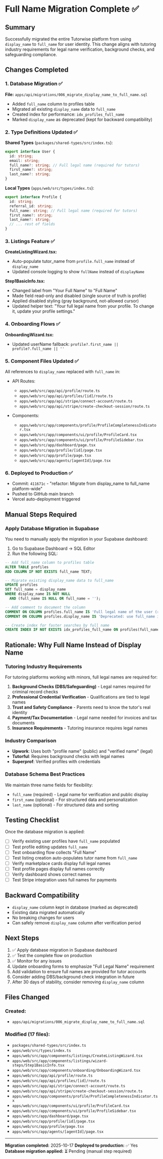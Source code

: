 # Full Name Migration Complete ✅

## Summary

Successfully migrated the entire Tutorwise platform from using `display_name` to `full_name` for user identity. This change aligns with tutoring industry requirements for legal name verification, background checks, and safeguarding compliance.

## Changes Completed

### 1. Database Migration ✅
**File:** `apps/api/migrations/006_migrate_display_name_to_full_name.sql`

- Added `full_name` column to profiles table
- Migrated all existing `display_name` data to `full_name`
- Created index for performance: `idx_profiles_full_name`
- Marked `display_name` as deprecated (kept for backward compatibility)

### 2. Type Definitions Updated ✅

**Shared Types** (`packages/shared-types/src/index.ts`):
```typescript
export interface User {
  id: string;
  email: string;
  full_name?: string; // Full legal name (required for tutors)
  first_name?: string;
  last_name?: string;
}
```

**Local Types** (`apps/web/src/types/index.ts`):
```typescript
export interface Profile {
  id: string;
  referral_id: string;
  full_name: string; // Full legal name (required for tutors)
  first_name?: string;
  last_name?: string;
  // ... rest of fields
}
```

### 3. Listings Feature ✅

**CreateListingWizard.tsx:**
- Auto-populate tutor_name from `profile.full_name` instead of `display_name`
- Updated console logging to show `fullName` instead of `displayName`

**Step1BasicInfo.tsx:**
- Changed label from "Your Full Name" to "Full Name"
- Made field read-only and disabled (single source of truth is profile)
- Applied disabled styling (gray background, not-allowed cursor)
- Updated helper text: "Your full legal name from your profile. To change it, update your profile settings."

### 4. Onboarding Flows ✅

**OnboardingWizard.tsx:**
- Updated userName fallback: `profile?.first_name || profile?.full_name || ''`

### 5. Component Files Updated ✅

All references to `display_name` replaced with `full_name` in:
- API Routes:
  - `apps/web/src/app/api/profile/route.ts`
  - `apps/web/src/app/api/profiles/[id]/route.ts`
  - `apps/web/src/app/api/stripe/connect-account/route.ts`
  - `apps/web/src/app/api/stripe/create-checkout-session/route.ts`

- Components:
  - `apps/web/src/app/components/profile/ProfileCompletenessIndicator.tsx`
  - `apps/web/src/app/components/ui/profile/ProfileCard.tsx`
  - `apps/web/src/app/components/ui/profile/ProfileSidebar.tsx`
  - `apps/web/src/app/dashboard/page.tsx`
  - `apps/web/src/app/profile/[id]/page.tsx`
  - `apps/web/src/app/profile/page.tsx`
  - `apps/web/src/app/agents/[agentId]/page.tsx`

### 6. Deployed to Production ✅

- Commit: `411671c` - "refactor: Migrate from display_name to full_name platform-wide"
- Pushed to GitHub main branch
- Vercel auto-deployment triggered

## Manual Steps Required

### Apply Database Migration in Supabase

You need to manually apply the migration in your Supabase dashboard:

1. Go to Supabase Dashboard → SQL Editor
2. Run the following SQL:

```sql
-- Add full_name column to profiles table
ALTER TABLE profiles
ADD COLUMN IF NOT EXISTS full_name TEXT;

-- Migrate existing display_name data to full_name
UPDATE profiles
SET full_name = display_name
WHERE display_name IS NOT NULL
  AND (full_name IS NULL OR full_name = '');

-- Add comment to document the column
COMMENT ON COLUMN profiles.full_name IS 'Full legal name of the user (required for tutors - used for background checks, credentials, and public listings)';
COMMENT ON COLUMN profiles.display_name IS 'Deprecated: use full_name instead. Kept for backward compatibility during migration.';

-- Create index for faster searches by full name
CREATE INDEX IF NOT EXISTS idx_profiles_full_name ON profiles(full_name);
```

## Rationale: Why Full Name Instead of Display Name

### Tutoring Industry Requirements

For tutoring platforms working with minors, full legal names are required for:

1. **Background Checks (DBS/Safeguarding)** - Legal names required for criminal record checks
2. **Professional Credential Verification** - Qualifications are tied to legal names
3. **Trust and Safety Compliance** - Parents need to know the tutor's real identity
4. **Payment/Tax Documentation** - Legal name needed for invoices and tax documents
5. **Insurance Requirements** - Tutoring insurance requires legal names

### Industry Comparison

- **Upwork**: Uses both "profile name" (public) and "verified name" (legal)
- **Tutorful**: Requires background checks with legal names
- **Superprof**: Verified profiles with credentials

### Database Schema Best Practices

We maintain three name fields for flexibility:
- `full_name` (required) - Legal name for verification and public display
- `first_name` (optional) - For structured data and personalization
- `last_name` (optional) - For structured data and sorting

## Testing Checklist

Once the database migration is applied:

- [ ] Verify existing user profiles have `full_name` populated
- [ ] Test profile editing updates `full_name`
- [ ] Test onboarding flow collects "Full Name"
- [ ] Test listing creation auto-populates tutor name from `full_name`
- [ ] Verify marketplace cards display full legal names
- [ ] Test profile pages display full names correctly
- [ ] Verify dashboard shows correct names
- [ ] Test Stripe integration uses full names for payments

## Backward Compatibility

- `display_name` column kept in database (marked as deprecated)
- Existing data migrated automatically
- No breaking changes for users
- Can safely remove `display_name` column after verification period

## Next Steps

1. ✅ Apply database migration in Supabase dashboard
2. ✅ Test the complete flow on production
3. ✅ Monitor for any issues
4. Update onboarding forms to emphasize "Full Legal Name" requirement
5. Add validation to ensure full names are provided for tutor accounts
6. Consider adding DBS/background check integration in future
7. After 30 days of stability, consider removing `display_name` column

## Files Changed

### Created:
- `apps/api/migrations/006_migrate_display_name_to_full_name.sql`

### Modified (17 files):
- `packages/shared-types/src/index.ts`
- `apps/web/src/types/index.ts`
- `apps/web/src/app/components/listings/CreateListingWizard.tsx`
- `apps/web/src/app/components/listings/wizard-steps/Step1BasicInfo.tsx`
- `apps/web/src/app/components/onboarding/OnboardingWizard.tsx`
- `apps/web/src/app/api/profile/route.ts`
- `apps/web/src/app/api/profiles/[id]/route.ts`
- `apps/web/src/app/api/stripe/connect-account/route.ts`
- `apps/web/src/app/api/stripe/create-checkout-session/route.ts`
- `apps/web/src/app/components/profile/ProfileCompletenessIndicator.tsx`
- `apps/web/src/app/components/ui/profile/ProfileCard.tsx`
- `apps/web/src/app/components/ui/profile/ProfileSidebar.tsx`
- `apps/web/src/app/dashboard/page.tsx`
- `apps/web/src/app/profile/[id]/page.tsx`
- `apps/web/src/app/profile/page.tsx`
- `apps/web/src/app/agents/[agentId]/page.tsx`

---

**Migration completed:** 2025-10-17
**Deployed to production:** ✅ Yes
**Database migration applied:** ⏳ Pending (manual step required)
